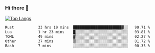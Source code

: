 ### Hi there 👋

<!--
**3Xpl0it3r/3Xpl0it3r** is a ✨ _special_ ✨ repository because its `README.md` (this file) appears on your GitHub profile.

Here are some ideas to get you started:

- 🔭 I’m currently working on ...
- 🌱 I’m currently learning ...
- 👯 I’m looking to collaborate on ...
- 🤔 I’m looking for help with ...
- 💬 Ask me about ...
- 📫 How to reach me: ...
- 😄 Pronouns: ...
- ⚡ Fun fact: ...
-->


[![Top Langs](https://github-readme-stats.vercel.app/api/top-langs/?username=3Xpl0it3r&layout=compact)](https://github.com/3Xpl0it3r/3Xpl0it3r)

<!--START_SECTION:waka-->

```txt
Rust           33 hrs 19 mins  ██████████████████████▓░░   90.71 %
Lua            1 hr 23 mins    █░░░░░░░░░░░░░░░░░░░░░░░░   03.81 %
TOML           49 mins         ▓░░░░░░░░░░░░░░░░░░░░░░░░   02.27 %
Other          37 mins         ▒░░░░░░░░░░░░░░░░░░░░░░░░   01.72 %
Bash           7 mins          ░░░░░░░░░░░░░░░░░░░░░░░░░   00.35 %
```

<!--END_SECTION:waka-->
